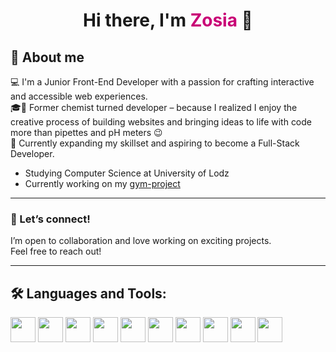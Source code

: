 <h1 align="center">Hi there, I'm <span style="color:#c90076">Zosia</span> 👋</h1>

## 📖 About me

💻 I'm a Junior Front-End Developer with a passion for crafting interactive and accessible web experiences.<br>
🎓🧪 Former chemist turned developer – because I realized I enjoy the creative process of building websites and bringing ideas to life with code more than pipettes and pH meters 😉<br>
🚀 Currently expanding my skillset and aspiring to become a Full-Stack Developer.

- Studying Computer Science at University of Lodz
- Currently working on my [gym-project](https://github.com/zosiaszy/gym-project)

---

### 🤝 Let’s connect!

I’m open to collaboration and love working on exciting projects.  
Feel free to reach out!

---

## 🛠️ Languages and Tools:

<p align="left">
  <img src="https://cdn.jsdelivr.net/gh/devicons/devicon/icons/html5/html5-original.svg" height="40"/>
  <img src="https://cdn.jsdelivr.net/gh/devicons/devicon/icons/css3/css3-original.svg" height="40"/>
  <img src="https://cdn.jsdelivr.net/gh/devicons/devicon/icons/bootstrap/bootstrap-original.svg" height="40"/>
  <img src="https://cdn.jsdelivr.net/gh/devicons/devicon/icons/javascript/javascript-original.svg" height="40"/>
  <img src="https://cdn.jsdelivr.net/gh/devicons/devicon/icons/typescript/typescript-original.svg" height="40"/>
  <img src="https://cdn.jsdelivr.net/gh/devicons/devicon/icons/react/react-original.svg" height="40"/>
  <img src="https://cdn.jsdelivr.net/gh/devicons/devicon/icons/redux/redux-original.svg" height="40"/>
  <img src="https://cdn.jsdelivr.net/gh/devicons/devicon/icons/nodejs/nodejs-original.svg" height="40"/>
  <img src="https://cdn.jsdelivr.net/gh/devicons/devicon/icons/github/github-original.svg" height="40"/>
  <img src="https://cdn.jsdelivr.net/gh/devicons/devicon/icons/git/git-original.svg" height="40"/>
</p>






